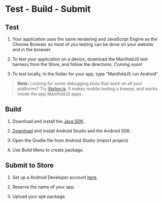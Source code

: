 ﻿# Test - Build - Submit

## Test

1. Your application uses the same rendering and JavaScript Engine as the Chrome Browser so most of you testing can be done on your website and in the browser.

2. To test your application on a device, download the ManifoldJS test harness from the Store, and follow the directions. _Coming soon!_

3. To test locally, in the folder for your app, type "ManifoldJS run Android".

> **Note:** Looking for some debugging tools that work on all your platforms? Try [Vorlon.js](http://www.vorlonjs.com/). It makes mobile testing a breeze, and works inside the app ManifoldJS apps.

## Build

1. Download and install the [Java SDK](http://www.oracle.com/technetwork/java/javase/downloads/index.html).

2. [Download](http://developer.android.com/sdk/installing/index.html?pkg=studio) and install Android Studio and the Android SDK.

3. Open the Gradle file from Android Studio (import project)

4. Use Build Menu to create package.


## Submit to Store

1. Set up a Android Developer account [here](https://play.google.com/apps/publish/signup/).

2. Reserve the name of your app.

3. Upload your apk package.
